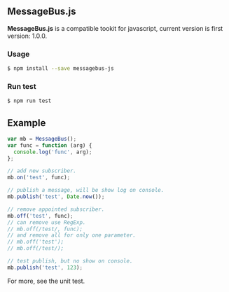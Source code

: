 ## MessageBus.js

**MessageBus.js** is a compatible tookit for javascript, current version is first version: 1.0.0.

### Usage

```bash
$ npm install --save messagebus-js
```

### Run test

```bash
$ npm run test
```

## Example

```js
var mb = MessageBus();
var func = function (arg) {
  console.log('func', arg);
};

// add new subscriber.
mb.on('test', func);

// publish a message, will be show log on console.
mb.publish('test', Date.now());

// remove appointed subscriber.
mb.off('test', func);
// can remove use RegExp.
// mb.off(/test/, func);
// and remove all for only one parameter.
// mb.off('test');
// mb.off(/test/);

// test publish, but no show on console.
mb.publish('test', 123);
```

For more, see the unit test.
